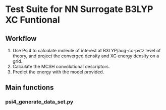 # Test Suite for NN Surrogate B3LYP XC Funtional

## Workflow

1. Use Psi4 to calculate moleule of interest at B3LYP/aug-cc-pvtz level of theory, and project the converged density and XC energy density on a grid.
2. Calculate the MCSH convolutional descriptors.
3. Predict the energy with the model provided.

## Main functions

### psi4_generate_data_set.py

